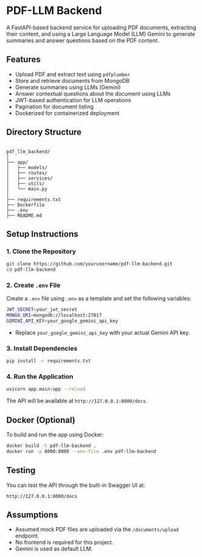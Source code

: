 # PDF-LLM Backend

A FastAPI-based backend service for uploading PDF documents, extracting their content, and using a Large Language Model (LLM) Gemini to generate summaries and answer questions based on the PDF content.

## Features

- Upload PDF and extract text using `pdfplumber`
- Store and retrieve documents from MongoDB
- Generate summaries using LLMs (Gemini)
- Answer contextual questions about the document using LLMs
- JWT-based authentication for LLM operations
- Pagination for document listing
- Dockerized for containerized deployment

## Directory Structure

```

pdf_llm_backend/
│
├── app/
│   ├── models/
│   ├── routes/
│   ├── services/
│   ├── utils/
│   └── main.py
│
├── requirements.txt
├── Dockerfile
├── .env
├── README.md

```

## Setup Instructions

### 1. Clone the Repository

```bash
git clone https://github.com/yourusername/pdf-llm-backend.git
cd pdf-llm-backend
````

### 2. Create `.env` File

Create a `.env` file using `.env` as a template and set the following variables:

```bash
JWT_SECRET=your_jwt_secret
MONGO_URI=mongodb://localhost:27017
GEMINI_API_KEY=your_google_gemini_api_key
```

* Replace `your_google_gemini_api_key` with your actual Gemini API key.

### 3. Install Dependencies

```bash
pip install -r requirements.txt
```

### 4. Run the Application

```bash
uvicorn app.main:app --reload
```

The API will be available at `http://127.0.0.1:8000/docs`.

## Docker (Optional)

To build and run the app using Docker:

```bash
docker build -t pdf-llm-backend .
docker run -p 8000:8000 --env-file .env pdf-llm-backend
```

## Testing

You can test the API through the built-in Swagger UI at:

```
http://127.0.0.1:8000/docs
```

## Assumptions

* Assumed mock PDF files are uploaded via the `/documents/upload` endpoint.
* No frontend is required for this project.
* Gemini is used as default LLM.
